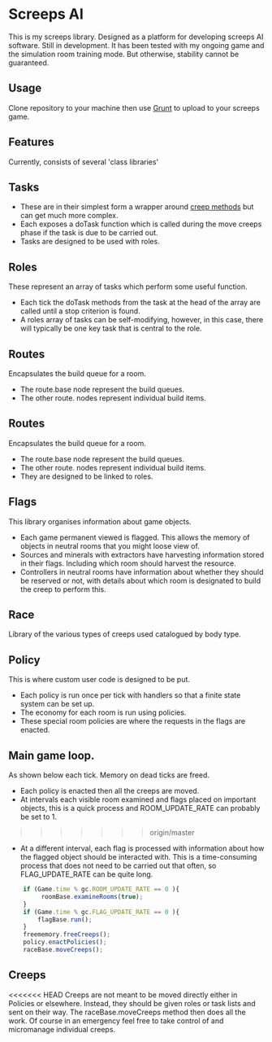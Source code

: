 # Screeps AI #
This is my screeps library. Designed as a platform for developing screeps AI software. Still in development.
It has been tested with my ongoing game and the simulation room training mode. But otherwise, stability cannot be guaranteed.

## Usage
Clone repository to your machine then use  [Grunt](http://support.screeps.com/hc/en-us/articles/203022512-Committing-local-scripts-using-Grunt)
to upload to your screeps game.

## Features
Currently, consists of several 'class libraries'

## Tasks
- These are in their simplest form a wrapper around [creep methods](http://support.screeps.com/hc/en-us/articles/203013212-Creep) but can get much more complex.
- Each exposes a doTask function which is called during the move creeps phase if the task is due to be carried out.
- Tasks are designed to be used with roles.

## Roles
These represent an array of tasks which perform some useful function.
- Each tick the doTask methods from the task at the head of the array are called until a stop criterion is found.
- A roles array of tasks can be self-modifying, however, in this case, there will typically be one key task that is central to the role.

## Routes
Encapsulates the build queue for a room.
- The route.base node represent the build queues.
- The other route. nodes represent individual build items.

## Routes
Encapsulates the build queue for a room. 
- The route.base node represent the build queues. 
- The other route. nodes represent individual build items.
- They are designed to be linked to roles.

## Flags
This library organises information about game objects.
- Each game permanent viewed is flagged. This allows the memory of objects in neutral rooms that you might loose view of.
- Sources and minerals with extractors have harvesting information stored in their flags. Including which room should harvest the resource.
- Controllers in neutral rooms have information about whether they should be reserved or not, with details about which room is designated to build the creep to perform this.

## Race
Library of the various types of creeps used catalogued by body type.

## Policy
This is where custom user code is designed to be put.
- Each policy is run once per tick with handlers so that a finite state system can be set up.
- The economy for each room is run using policies.
- These special room policies are where the requests in the flags are enacted.

## Main game loop.
As shown below each tick. Memory on dead ticks are freed. 
- Each policy is enacted then all the creeps are moved. 
- At intervals each visible room examined and flags placed on important objects, this is a quick process and ROOM_UPDATE_RATE can probably be set to 1. 
>>>>>>> origin/master
- At a different interval, each flag is processed with information about how the flagged object should be interacted with. This is a time-consuming process that does not need to be carried out that often, so FLAG_UPDATE_RATE can be quite long.

```javascript
    if (Game.time % gc.ROOM_UPDATE_RATE == 0 ){
         roomBase.examineRooms(true);
    }
    if (Game.time % gc.FLAG_UPDATE_RATE == 0 ){
        flagBase.run();
    }
    freememory.freeCreeps();
    policy.enactPolicies();
    raceBase.moveCreeps();
```

## Creeps
<<<<<<< HEAD
Creeps are not meant to be moved directly either in Policies or elsewhere.
Instead, they should be given roles or task lists and sent on their way.
The raceBase.moveCreeps method then does all the work.
Of course in an emergency feel free to take control of and micromanage individual creeps.

